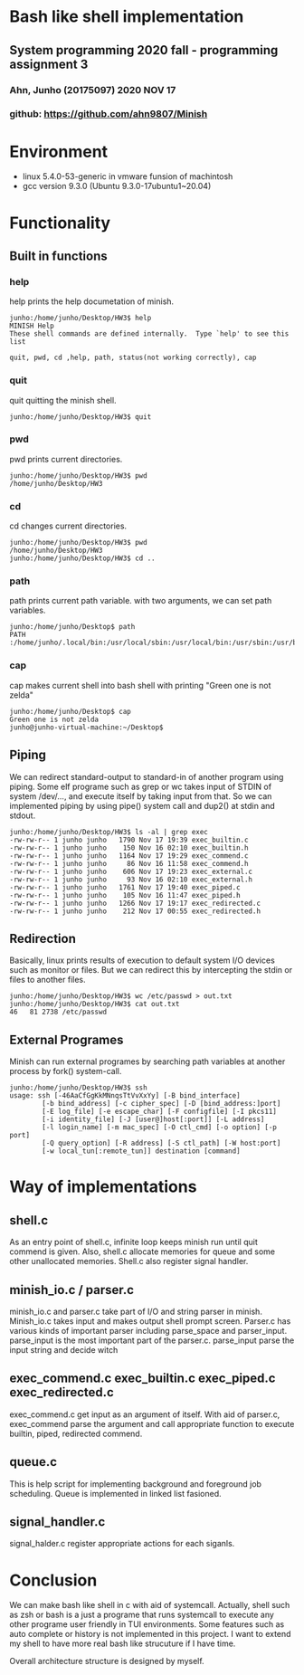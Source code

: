 # Bash like shell implementation
## System programming 2020 fall - programming assignment 3
### Ahn, Junho (20175097) 2020 NOV 17
### github: https://github.com/ahn9807/Minish

# Environment
* linux 5.4.0-53-generic in vmware funsion of machintosh
* gcc version 9.3.0 (Ubuntu 9.3.0-17ubuntu1~20.04)

# Functionality
## Built in functions
### help
help prints the help documetation of minish. 

    junho:/home/junho/Desktop/HW3$ help
    MINISH Help
    These shell commands are defined internally.  Type `help' to see this list

    quit, pwd, cd ,help, path, status(not working correctly), cap

### quit
quit quitting the minish shell.

    junho:/home/junho/Desktop/HW3$ quit

### pwd
pwd prints current directories.

    junho:/home/junho/Desktop/HW3$ pwd
    /home/junho/Desktop/HW3

### cd
cd changes current directories.

    junho:/home/junho/Desktop/HW3$ pwd
    /home/junho/Desktop/HW3
    junho:/home/junho/Desktop/HW3$ cd ..

### path
path prints current path variable. with two arguments, we can set path variables.

    junho:/home/junho/Desktop$ path
    PATH :/home/junho/.local/bin:/usr/local/sbin:/usr/local/bin:/usr/sbin:/usr/bin:/sbin:/bin:/usr/games:/usr/local/games:/snap/bin

### cap
cap makes current shell into bash shell with printing "Green one is not zelda"

    junho:/home/junho/Desktop$ cap
    Green one is not zelda
    junho@junho-virtual-machine:~/Desktop$ 

## Piping
We can redirect standard-output to standard-in of another program using piping. Some elf programe such as grep or wc takes input of STDIN of system /dev/..., and execute itself by taking input from that. So we can implemented piping by using pipe() system call and dup2() at stdin and stdout. 

    junho:/home/junho/Desktop/HW3$ ls -al | grep exec
    -rw-rw-r-- 1 junho junho   1790 Nov 17 19:39 exec_builtin.c
    -rw-rw-r-- 1 junho junho    150 Nov 16 02:10 exec_builtin.h
    -rw-rw-r-- 1 junho junho   1164 Nov 17 19:29 exec_commend.c
    -rw-rw-r-- 1 junho junho     86 Nov 16 11:58 exec_commend.h
    -rw-rw-r-- 1 junho junho    606 Nov 17 19:23 exec_external.c
    -rw-rw-r-- 1 junho junho     93 Nov 16 02:10 exec_external.h
    -rw-rw-r-- 1 junho junho   1761 Nov 17 19:40 exec_piped.c
    -rw-rw-r-- 1 junho junho    105 Nov 16 11:47 exec_piped.h
    -rw-rw-r-- 1 junho junho   1266 Nov 17 19:17 exec_redirected.c
    -rw-rw-r-- 1 junho junho    212 Nov 17 00:55 exec_redirected.h

## Redirection
Basically, linux prints results of execution to default system I/O devices such as monitor or files. But we can redirect this by intercepting the stdin or files to another files. 

    junho:/home/junho/Desktop/HW3$ wc /etc/passwd > out.txt
    junho:/home/junho/Desktop/HW3$ cat out.txt
    46   81 2738 /etc/passwd

## External Programes
Minish can run external programes by searching path variables at another process by fork() system-call. 

    junho:/home/junho/Desktop/HW3$ ssh
    usage: ssh [-46AaCfGgKkMNnqsTtVvXxYy] [-B bind_interface]
            [-b bind_address] [-c cipher_spec] [-D [bind_address:]port]
            [-E log_file] [-e escape_char] [-F configfile] [-I pkcs11]
            [-i identity_file] [-J [user@]host[:port]] [-L address]
            [-l login_name] [-m mac_spec] [-O ctl_cmd] [-o option] [-p port]
            [-Q query_option] [-R address] [-S ctl_path] [-W host:port]
            [-w local_tun[:remote_tun]] destination [command]

# Way of implementations
## shell.c
As an entry point of shell.c, infinite loop keeps minish run until quit commend is given. Also, shell.c allocate memories for queue and some other unallocated memories. Shell.c also register signal handler.

## minish_io.c / parser.c
minish_io.c and parser.c take part of I/O and string parser in minish. Minish_io.c takes input and makes output shell prompt screen. Parser.c has various kinds of important parser including parse_space and parser_input. parse_input is the most important part of the parser.c. parse_input parse the input string and decide witch 

## exec_commend.c exec_builtin.c exec_piped.c exec_redirected.c 
exec_commend.c get input as an argument of itself. With aid of parser.c, exec_commend parse the argument and call appropriate function to execute builtin, piped, redirected commend. 

## queue.c
This is help script for implementing background and foreground job scheduling. Queue is implemented in linked list fasioned. 

## signal_handler.c
signal_halder.c register appropriate actions for each siganls. 

# Conclusion
We can make bash like shell in c with aid of systemcall. Actually, shell such as zsh or bash is a just a programe that runs systemcall to execute any other programe user friendly in TUI environments. Some features such as auto complete or history is not implemented in this project. I want to extend my shell to have more real bash like strucuture if I have time.

Overall architecture structure is designed by myself. 
